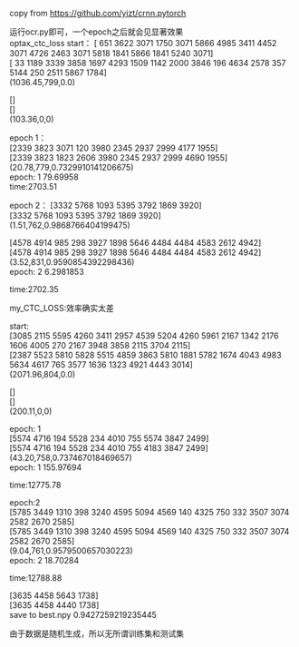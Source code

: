 copy from https://github.com/yizt/crnn.pytorch  
                                            
运行ocr.py即可，一个epoch之后就会见显著效果  
optax_ctc_loss
start：
[ 651 3622 3071 1750 3071 5866 4985 3411 4452 3071 4726 2463 3071 5818
 1841 5866 1841 5240 3071]  
[  33 1189 3339 3858 1697 4293 1509 1142 2000 3846  196 4634 2578  357
 5144  250 2511 5867 1784]  
(1036.45,799,0.0)  
  
[]  
[]  
(103.36,0,0)  
  
  
epoch 1：  
[2339 3823 3071  120 3980 2345 2937 2999 4177 1955]  
[2339 3823 1823 2606 3980 2345 2937 2999 4690 1955]  
(20.78,779,0.7329910141206675)  
epoch: 1 79.69958  
time:2703.51  
  

epoch 2： 
[3332 5768 1093 5395 3792 1869 3920]  
[3332 5768 1093 5395 3792 1869 3920]  
(1.51,762,0.9868766404199475)  
  
[4578 4914  985  298 3927 1898 5646 4484 4484 4583 2612 4942]  
[4578 4914  985  298 3927 1898 5646 4484 4484 4583 2612 4942]  
(3.52,831,0.9590854392298436)  
epoch: 2 6.2981853  
  
time:2702.35  



my_CTC_LOSS:效率确实太差
    
start:  
[3085 2115 5595 4260 3411 2957 4539 5204 4260 5961 2167 1342 2176 1606
 4005  270 2167 3948 3858 2115 3704 2115]  
[2387 5523 5810 5828 5515 4859 3863 5810 1881 5782 1674 4043 4983 5634
 4617  765 3577 1636 1323 4921 4443 3014]  
(2071.96,804,0.0)  
  
[]  
[]  
(200.11,0,0)  
  
epoch: 1  
[5574 4716  194 5528  234 4010  755 5574 3847 2499]  
[5574 4716  194 5528  234 4010  755 4183 3847 2499]  
(43.20,758,0.737467018469657)  
epoch: 1 155.97694  
  
time:12775.78  
  
  
epoch:2  
[5785 3449 1310  398 3240 4595 5094 4569  140 4325  750  332 3507 3074
 2582 2670 2585]  
[5785 3449 1310  398 3240 4595 5094 4569  140 4325  750  332 3507 3074
 2582 2670 2585]  
(9.04,761,0.9579500657030223)  
epoch: 2 18.70284  
  
time:12788.88  
  
[3635 4458 5643 1738]  
[3635 4458 4440 1738]  
save to  best.npy 0.9427259219235445  
  
由于数据是随机生成，所以无所谓训练集和测试集